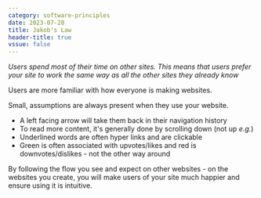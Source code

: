 ```yaml
---
category: software-principles
date: 2023-07-28
title: Jakob's Law
header-title: true
vssue: false
---
```


*Users spend most of their time on other sites. This means that users prefer your site to work the same way as all the other sites they already know*

Users are more familiar with how everyone is making websites.

Small, assumptions are always present when they use your website.

- A left facing arrow will take them back in their navigation history
- To read more content, it's generally done by scrolling down (not up *e.g.*)
- Underlined words are often hyper links and are clickable
- Green is often associated with upvotes/likes and red is downvotes/dislikes - not the other way around

By following the flow you see and expect on other websites - on the websites you create, you will make users of your site much happier and ensure using it is intuitive.